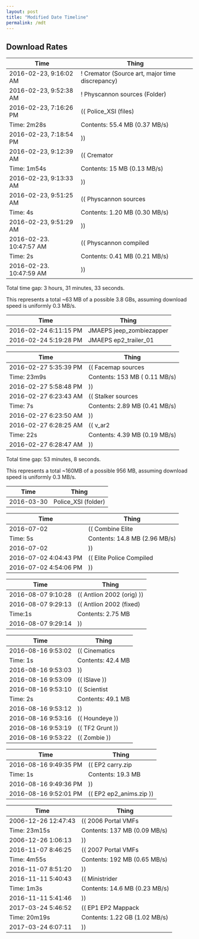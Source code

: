```yaml
---
layout: post
title: "Modified Date Timeline"
permalink: /mdt
---
```


## Download Rates

Time | Thing 
--- | ---
2016-02-23, 9:16:02 AM | ! Cremator (Source art, major time discrepancy)
2016-02-23, 9:52:38 AM | ! Physcannon sources (Folder)
2016-02-23, 7:16:26 PM | (( Police_XSI (files)
Time: 2m28s | Contents: 55.4 MB (0.37 MB/s)
2016-02-23, 7:18:54 PM | )) 
2016-02-23, 9:12:39 AM | (( Cremator
Time: 1m54s | Contents: 15 MB (0.13 MB/s)
2016-02-23, 9:13:33 AM | )) 
2016-02-23, 9:51:25 AM | (( Physcannon sources
Time: 4s | Contents: 1.20 MB (0.30 MB/s)
2016-02-23, 9:51:29 AM | )) 
2016-02-23. 10:47:57 AM | (( Physcannon compiled
Time: 2s | Contents: 0.41 MB (0.21 MB/s)
2016-02-23. 10:47:59 AM | )) 

Total time gap: 3 hours, 31 minutes, 33 seconds.

This represents a total ~63 MB of a possible 3.8 GBs, assuming download speed is uniformly 0.3 MB/s. 

Time | Thing 
--- | ---
2016-02-24 6:11:15 PM | JMAEPS jeep_zombiezapper
2016-02-24 5:19:28 PM | JMAEPS ep2_trailer_01

Time | Thing 
--- | ---
2016-02-27 5:35:39 PM | (( Facemap sources
Time: 23m9s | Contents: 153 MB ( 0.11 MB/s)
2016-02-27 5:58:48 PM | )) 
2016-02-27 6:23:43 AM | (( Stalker sources
Time: 7s | Contents: 2.89 MB (0.41 MB/s)
2016-02-27 6:23:50 AM | )) 
2016-02-27 6:28:25 AM | (( v_ar2
Time: 22s | Contents: 4.39 MB (0.19 MB/s)
2016-02-27 6:28:47 AM | )) 

Total time gap: 53 minutes, 8 seconds.

This represents a total ~160MB of a possible 956 MB, assuming download speed is uniformly 0.3 MB/s. 

Time | Thing 
--- | ---
2016-03-30 | Police_XSI (folder)

Time | Thing 
--- | ---
2016-07-02 | (( Combine Elite
Time: 5s | Contents: 14.8 MB (2.96 MB/s)
2016-07-02 | )) 
2016-07-02 4:04:43 PM | (( Elite Police Compiled
2016-07-02 4:54:06 PM | )) 

Time | Thing 
--- | ---
2016-08-07 9:10:28 | (( Antlion 2002 (orig) ))
2016-08-07 9:29:13 | (( Antlion 2002 (fixed)
Time:1s | Contents: 2.75 MB
2016-08-07 9:29:14 | )) 

Time | Thing 
--- | ---
2016-08-16 9:53:02 | (( Cinematics
Time: 1s | Contents: 42.4 MB
2016-08-16 9:53:03 | ))
2016-08-16 9:53:09 | (( ISlave ))
2016-08-16 9:53:10 | (( Scientist
Time: 2s | Contents: 49.1 MB
2016-08-16 9:53:12 | ))
2016-08-16 9:53:16 | (( Houndeye ))
2016-08-16 9:53:19 | (( TF2 Grunt ))
2016-08-16 9:53:22 | (( Zombie ))

Time | Thing 
--- | ---
2016-08-16 9:49:35 PM | (( EP2 carry.zip
Time:  1s | Contents: 19.3 MB 
2016-08-16 9:49:36 PM | ))
2016-08-16 9:52:01 PM | (( EP2 ep2_anims.zip ))

Time | Thing 
--- | ---
2006-12-26 12:47:43 | (( 2006 Portal VMFs
Time: 23m15s | Contents: 137 MB (0.09 MB/s)
2006-12-26 1:06:13 | ))
2016-11-07 8:46:25 | (( 2007 Portal VMFs
Time: 4m55s | Contents: 192 MB (0.65 MB/s)
2016-11-07 8:51:20 | ))
2016-11-11 5:40:43 | (( Ministrider
Time: 1m3s | Contents: 14.6 MB (0.23 MB/s)
2016-11-11 5:41:46 | ))
2017-03-24 5:46:52 | (( EP1 EP2 Mappack
Time: 20m19s | Contents: 1.22 GB (1.02 MB/s)
2017-03-24 6:07:11 | ))
